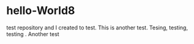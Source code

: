 # hello-World8
test repository and I created to test. This is another test. Tesing, testing, testing
. Another test